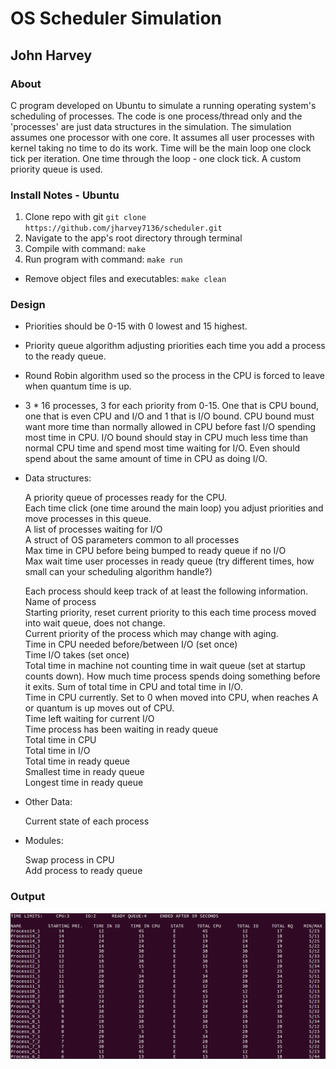 OS Scheduler Simulation
=======================

## John Harvey

### About
C program developed on Ubuntu to simulate a running operating system's scheduling of processes. The code is one process/thread only and the 'processes' are just data structures in the simulation. The simulation assumes one processor with one core. It assumes all user processes with kernel taking no time to do its work. Time will be the main loop one clock tick per iteration. One time through the loop - one clock tick. A custom priority queue is used.

### Install Notes - Ubuntu
1. Clone repo with git `git clone https://github.com/jharvey7136/scheduler.git`
2. Navigate to the app's root directory through terminal
3. Compile with command: `make`
4. Run program with command: `make run`
* Remove object files and executables: `make clean`

### Design
* Priorities should be 0-15 with 0 lowest and 15 highest.
* Priority queue algorithm adjusting priorities each time you add a process to the ready queue.
* Round Robin algorithm used so the process in the CPU is forced to leave when quantum time is up.
* 3 * 16 processes, 3 for each priority from 0-15.  One that is CPU bound, one that is even CPU and I/O and 1 that is I/O bound.  CPU bound must want more time than normally allowed in CPU before fast I/O spending most time in CPU.  I/O bound should stay in CPU much less time than normal CPU time and spend most time waiting for I/O.  Even should spend about the same amount of time in CPU as doing I/O.
* Data structures:

   A priority queue of processes ready for the CPU.  
     Each time click (one time around the main loop) you adjust priorities and move processes in this queue.  
   A list of processes waiting for I/O  
   A struct of OS parameters common to all processes  
     Max time in CPU before being bumped to ready queue if no I/O  
     Max wait time user processes in ready queue (try different times, how small can your scheduling algorithm handle?)
   
   Each process should keep track of at least the following information.  
     Name of process  
     Starting priority, reset current priority to this each time process moved into wait queue, does not change.  
     Current priority of the process which may change with aging.  
   Time in CPU needed before/between I/O (set once)  
   Time I/O takes (set once)  
   Total time in machine not counting time in wait queue (set at startup counts down).  How much time process spends doing something before it exits.  Sum of total time in CPU and total time in I/O.  
   Time in CPU currently.  Set to 0 when moved into CPU, when reaches A or quantum is up moves out of CPU.  
   Time left waiting for current I/O  
   Time process has been waiting in ready queue  
   Total time in CPU  
   Total time in I/O  
   Total time in ready queue  
   Smallest time in ready queue  
   Longest time in ready queue  
   
* Other Data:

   Current state of each process  

* Modules:

   Swap process in CPU  
   Add process to ready queue  

### Output
![Alt text](img/output.png)










